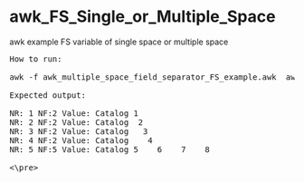 # awk_FS_Single_or_Multiple_Space
awk example FS variable of single space or multiple space

<pre>
How to run:

awk -f awk_multiple_space_field_separator_FS_example.awk  awk_multiple_space_input_example

Expected output:

NR: 1 NF:2 Value: Catalog 1
NR: 2 NF:2 Value: Catalog  2
NR: 3 NF:2 Value: Catalog   3
NR: 4 NF:2 Value: Catalog    4
NR: 5 NF:5 Value: Catalog 5    6    7    8

<\pre>
